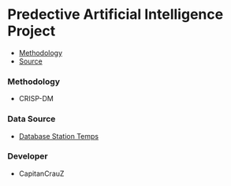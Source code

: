 # Predective Artificial Intelligence Project

- [Methodology](#Methodology)
- [Source](#Source)

### Methodology 

- CRISP-DM

### Data Source

- [Database Station Temps](https://datos.gob.cl/dataset/32806/resource/3572bdac-96f7-409f-8e6f-712b8a9cd245)

### Developer

- CapitanCrauZ

